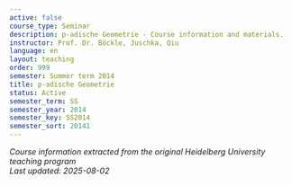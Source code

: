 ```yaml
---
active: false
course_type: Seminar
description: p-adische Geometrie - Course information and materials.
instructor: Prof. Dr. Böckle, Juschka, Qiu
language: en
layout: teaching
order: 999
semester: Summer term 2014
title: p-adische Geometrie
status: Active
semester_term: SS
semester_year: 2014
semester_key: SS2014
semester_sort: 20141
---
```

*Course information extracted from the original Heidelberg University teaching program*  
*Last updated: 2025-08-02*